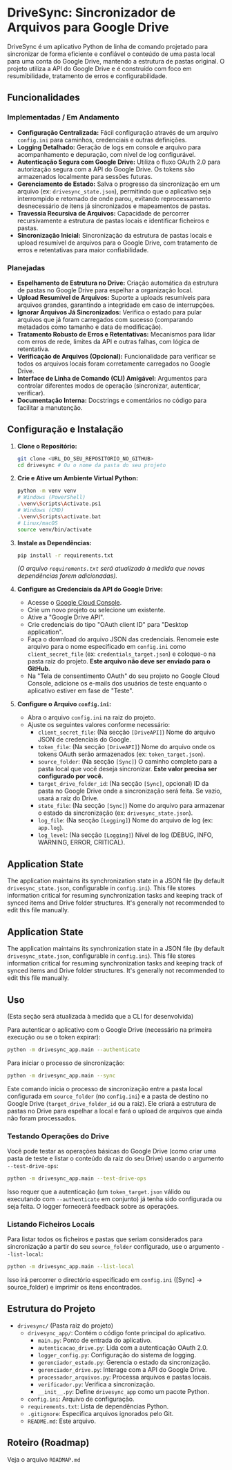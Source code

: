 # DriveSync: Sincronizador de Arquivos para Google Drive

DriveSync é um aplicativo Python de linha de comando projetado para sincronizar de forma eficiente e confiável o conteúdo de uma pasta local para uma conta do Google Drive, mantendo a estrutura de pastas original. O projeto utiliza a API do Google Drive e é construído com foco em resumibilidade, tratamento de erros e configurabilidade.

## Funcionalidades

### Implementadas / Em Andamento

* **Configuração Centralizada:** Fácil configuração através de um arquivo `config.ini` para caminhos, credenciais e outras definições.
* **Logging Detalhado:** Geração de logs em console e arquivo para acompanhamento e depuração, com nível de log configurável.
* **Autenticação Segura com Google Drive:** Utiliza o fluxo OAuth 2.0 para autorização segura com a API do Google Drive. Os tokens são armazenados localmente para sessões futuras.
* **Gerenciamento de Estado:** Salva o progresso da sincronização em um arquivo (ex: `drivesync_state.json`), permitindo que o aplicativo seja interrompido e retomado de onde parou, evitando reprocessamento desnecessário de itens já sincronizados e mapeamentos de pastas.
* **Travessia Recursiva de Arquivos:** Capacidade de percorrer recursivamente a estrutura de pastas locais e identificar ficheiros e pastas.
* **Sincronização Inicial:** Sincronização da estrutura de pastas locais e upload resumível de arquivos para o Google Drive, com tratamento de erros e retentativas para maior confiabilidade.

### Planejadas

* **Espelhamento de Estrutura no Drive:** Criação automática da estrutura de pastas no Google Drive para espelhar a organização local.
* **Upload Resumível de Arquivos:** Suporte a uploads resumíveis para arquivos grandes, garantindo a integridade em caso de interrupções.
* **Ignorar Arquivos Já Sincronizados:** Verifica o estado para pular arquivos que já foram carregados com sucesso (comparando metadados como tamanho e data de modificação).
* **Tratamento Robusto de Erros e Retentativas:** Mecanismos para lidar com erros de rede, limites da API e outras falhas, com lógica de retentativa.
* **Verificação de Arquivos (Opcional):** Funcionalidade para verificar se todos os arquivos locais foram corretamente carregados no Google Drive.
* **Interface de Linha de Comando (CLI) Amigável:** Argumentos para controlar diferentes modos de operação (sincronizar, autenticar, verificar).
* **Documentação Interna:** Docstrings e comentários no código para facilitar a manutenção.

## Configuração e Instalação

1.  **Clone o Repositório:**
    ```bash
    git clone <URL_DO_SEU_REPOSITORIO_NO_GITHUB>
    cd drivesync # Ou o nome da pasta do seu projeto
    ```

2.  **Crie e Ative um Ambiente Virtual Python:**
    ```bash
    python -m venv venv
    # Windows (PowerShell)
    .\venv\Scripts\Activate.ps1
    # Windows (CMD)
    .\venv\Scripts\activate.bat
    # Linux/macOS
    source venv/bin/activate
    ```

3.  **Instale as Dependências:**
    ```bash
    pip install -r requirements.txt
    ```
    *(O arquivo `requirements.txt` será atualizado à medida que novas dependências forem adicionadas).*

4.  **Configure as Credenciais da API do Google Drive:**
    * Acesse o [Google Cloud Console](https://console.cloud.google.com/).
    * Crie um novo projeto ou selecione um existente.
    * Ative a "Google Drive API".
    * Crie credenciais do tipo "OAuth client ID" para "Desktop application".
    * Faça o download do arquivo JSON das credenciais. Renomeie este arquivo para o nome especificado em `config.ini` como `client_secret_file` (ex: `credentials_target.json`) e coloque-o na pasta raiz do projeto. **Este arquivo não deve ser enviado para o GitHub.**
    * Na "Tela de consentimento OAuth" do seu projeto no Google Cloud Console, adicione os e-mails dos usuários de teste enquanto o aplicativo estiver em fase de "Teste".

5.  **Configure o Arquivo `config.ini`:**
    * Abra o arquivo `config.ini` na raiz do projeto.
    * Ajuste os seguintes valores conforme necessário:
        * `client_secret_file`: (Na secção `[DriveAPI]`) Nome do arquivo JSON de credenciais do Google.
        * `token_file`: (Na secção `[DriveAPI]`) Nome do arquivo onde os tokens OAuth serão armazenados (ex: `token_target.json`).
        * `source_folder`: (Na secção `[Sync]`) O caminho completo para a pasta local que você deseja sincronizar. **Este valor precisa ser configurado por você.**
        * `target_drive_folder_id`: (Na secção `[Sync]`, opcional) ID da pasta no Google Drive onde a sincronização será feita. Se vazio, usará a raiz do Drive.
        * `state_file`: (Na secção `[Sync]`) Nome do arquivo para armazenar o estado da sincronização (ex: `drivesync_state.json`).
        * `log_file`: (Na secção `[Logging]`) Nome do arquivo de log (ex: `app.log`).
        * `log_level`: (Na secção `[Logging]`) Nível de log (DEBUG, INFO, WARNING, ERROR, CRITICAL).

## Application State

The application maintains its synchronization state in a JSON file (by default `drivesync_state.json`, configurable in `config.ini`). This file stores information critical for resuming synchronization tasks and keeping track of synced items and Drive folder structures. It's generally not recommended to edit this file manually.

## Application State

The application maintains its synchronization state in a JSON file (by default `drivesync_state.json`, configurable in `config.ini`). This file stores information critical for resuming synchronization tasks and keeping track of synced items and Drive folder structures. It's generally not recommended to edit this file manually.

## Uso

(Esta seção será atualizada à medida que a CLI for desenvolvida)

Para autenticar o aplicativo com o Google Drive (necessário na primeira execução ou se o token expirar):
```bash
python -m drivesync_app.main --authenticate
```

Para iniciar o processo de sincronização:
```bash
python -m drivesync_app.main --sync
```
Este comando inicia o processo de sincronização entre a pasta local configurada em `source_folder` (no `config.ini`) e a pasta de destino no Google Drive (`target_drive_folder_id` ou a raiz). Ele criará a estrutura de pastas no Drive para espelhar a local e fará o upload de arquivos que ainda não foram processados.

### Testando Operações do Drive

Você pode testar as operações básicas do Google Drive (como criar uma pasta de teste e listar o conteúdo da raiz do seu Drive) usando o argumento `--test-drive-ops`:

```bash
python -m drivesync_app.main --test-drive-ops
```
Isso requer que a autenticação (um `token_target.json` válido ou executando com `--authenticate` em conjunto) já tenha sido configurada ou seja feita. O logger fornecerá feedback sobre as operações.

### Listando Ficheiros Locais

Para listar todos os ficheiros e pastas que seriam considerados para sincronização a partir do seu `source_folder` configurado, use o argumento `--list-local`:

```bash
python -m drivesync_app.main --list-local
```
Isso irá percorrer o directório especificado em `config.ini` ([Sync] -> source_folder) e imprimir os itens encontrados.


## Estrutura do Projeto

* `drivesync/` (Pasta raiz do projeto)
    * `drivesync_app/`: Contém o código fonte principal do aplicativo.
        * `main.py`: Ponto de entrada do aplicativo.
        * `autenticacao_drive.py`: Lida com a autenticação OAuth 2.0.
        * `logger_config.py`: Configuração do sistema de logging.
        * `gerenciador_estado.py`: Gerencia o estado da sincronização.
        * `gerenciador_drive.py`: Interage com a API do Google Drive.
        * `processador_arquivos.py`: Processa arquivos e pastas locais.
        * `verificador.py`: Verifica a sincronização.
        * `__init__.py`: Define `drivesync_app` como um pacote Python.
    * `config.ini`: Arquivo de configuração.
    * `requirements.txt`: Lista de dependências Python.
    * `.gitignore`: Especifica arquivos ignorados pelo Git.
    * `README.md`: Este arquivo.

## Roteiro (Roadmap)

Veja o arquivo `ROADMAP.md` 
